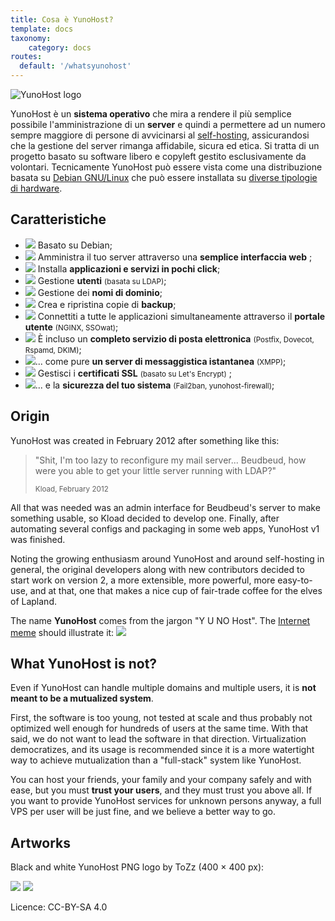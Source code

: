 ```yaml
---
title: Cosa è YunoHost?
template: docs
taxonomy:
    category: docs
routes:
  default: '/whatsyunohost'
---
```


![YunoHost logo](image://YunoHost_logo_vertical.png?resize=400&id=ynhlogo)

YunoHost è un **sistema operativo** che mira a rendere il più semplice possibile l'amministrazione di un **server**  e quindi a permettere ad un numero sempre maggiore di persone di avvicinarsi al [self-hosting](/selfhosting), assicurandosi che la gestione del server rimanga affidabile, sicura ed etica. Si tratta di un progetto basato su software libero e copyleft gestito esclusivamente da volontari. Tecnicamente YunoHost può essere vista come una distribuzione basata su [Debian GNU/Linux](https://debian.org) che può essere installata su [diverse tipologie di hardware](/install).

## Caratteristiche

- ![](image://icon-debian.png?resize=32&classes=inline) Basato su Debian;
- ![](image://icon-tools.png?resize=32&classes=inline) Amministra il tuo server attraverso una **semplice interfaccia web** ;
- ![](image://icon-package.png?resize=32&classes=inline) Installa **applicazioni e servizi in pochi click**;
- ![](image://icon-users.png?resize=32&classes=inline) Gestione **utenti** <small>(basata su LDAP)</small>;
- ![](image://icon-globe.png?resize=32&classes=inline) Gestione dei **nomi di dominio**;
- ![](image://icon-medic.png?resize=32&classes=inline) Crea e ripristina copie di **backup**;
- ![](image://icon-door.png?resize=32&classes=inline) Connettiti a tutte le applicazioni simultaneamente attraverso il **portale utente** <small>(NGINX, SSOwat)</small>;
- ![](image://icon-mail.png?resize=32&classes=inline) È incluso un **completo servizio di posta elettronica** <small>(Postfix, Dovecot, Rspamd, DKIM)</small>;
- ![](image://icon-messaging.png?resize=32&classes=inline)... come pure **un server di messaggistica istantanea** <small>(XMPP)</small>;
- ![](image://icon-lock.png?resize=32&classes=inline) Gestisci i  **certificati SSL** <small>(basato su Let's Encrypt)</small> ;
- ![](image://icon-shield.png?resize=32&classes=inline)... e la **sicurezza del tuo sistema** <small>(Fail2ban, yunohost-firewall)</small>;

## Origin

YunoHost was created in February 2012 after something like this:

<blockquote><p>"Shit, I'm too lazy to reconfigure my mail server... Beudbeud, how were you able to get your little server running with LDAP?"</p>
<small>Kload, February 2012</small></blockquote>

All that was needed was an admin interface for Beudbeud's server to make something usable, so Kload decided to develop one. Finally, after automating several configs and packaging in some web apps, YunoHost v1 was finished.

Noting the growing enthusiasm around YunoHost and around self-hosting in general, the original developers along with new contributors decided to start work on version 2, a more extensible, more powerful, more easy-to-use, and at that, one that makes a nice cup of fair-trade coffee for the elves of Lapland.

The name **YunoHost** comes from the jargon "Y U NO Host". The [Internet meme](https://en.wikipedia.org/wiki/Internet_meme) should illustrate it:
![](image://dude_yunohost.jpg)

## What YunoHost is not?

Even if YunoHost can handle multiple domains and multiple users, it is **not meant to be a mutualized system**.

First, the software is too young, not tested at scale and thus probably not optimized well enough for hundreds of users at the same time. With that said, we do not want to lead the software in that direction. Virtualization democratizes, and its usage is recommended since it is a more watertight way to achieve mutualization than a "full-stack" system like YunoHost.

You can host your friends, your family and your company safely and with ease, but you must **trust your users**, and they must trust you above all. If you want to provide YunoHost services for unknown persons anyway, a full VPS per user will be just fine, and we believe a better way to go.

## Artworks

Black and white YunoHost PNG logo by ToZz (400 × 400 px):

![](image://ynh_logo_black_300dpi.png?resize=220)
![](image://ynh_logo_white_300dpi.png?resize=220&id=whitelogo)

Licence: CC-BY-SA 4.0
